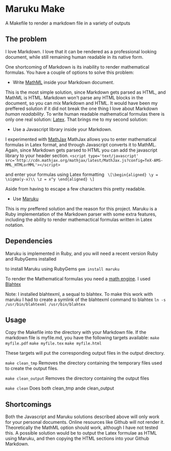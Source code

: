 Maruku Make
===========
A Makefile to render a markdown file in a variety of outputs

The problem
-----------
I love Markdown. I love that it can be rendered as a professional looking document, while still remaining human readable in its native form.

One shortcoming of Markdown is its inability to render mathematical formulas. You have a couple of options to solve this problem:

* Write [MathML](http://en.wikipedia.org/wiki/MathML) inside your Markdown document.

This is the most simple solution, since Markdown gets parsed as HTML, and MathML is HTML. Markdown won't parse any HTML blocks in the document, so you can mix Markdown and HTML. It would have been my preffered solution if it did not break the one thing I love about Markdown *human readability*. To write human readable mathematical formulas there is only one real solution: [Latex](http://en.wikibooks.org/wiki/LaTeX/Mathematics). That brings me to my second solution:

* Use a Javascript library inside your Markdown.

I experimented with [MathJax](http://www.mathjax.org/)
MathJax allows you to enter mathematical formulas in Latex format, and through Javascript converts it to MathML. 
Again, since Markdown gets parsed to HTML you can add the javascript library to your header section.
`<script type='text/javascript' src='http://cdn.mathjax.org/mathjax/latest/MathJax.js?config=TeX-AMS-MML_HTMLorMML'></script>`

and enter your formulas using Latex formatting
`
\[\begin{aligned}
\y = \sigma(y-x)\\
\z = x^y
\end{aligned} \]`

Aside from having to escape a few characters this pretty readable.

* Use [Maruku](https://github.com/bhollis/maruku)

This is my preffered solution and the reason for this project. Maruku is a Ruby implementation of the Markdown parser with some extra features, including the ability to render mathemactical formulas written in Latex notation.

Dependencies
------------
Maruku is implemented in Ruby, and you will need a recent version Ruby and RubyGems installed

to install Maruku using RubyGems
`gem install maruku`

To render the Mathematical formulas you need a [math engine](http://rdoc.info/github/bhollis/maruku/master/file/docs/math.md). 
I used [Blahtex](http://gva.noekeon.org/blahtexml/)

Note: I installed blahtexml, a sequal to blahtex.  To make this work with maruku I had to create a symlink of the blahtexml command to blahtex
`ln -s /usr/bin/blahtexml /usr/bin/blahtex`

Usage
-----
Copy the Makefile into the directory with your Markdown file.
If the markdown file is myfile.md, you have the following targets available:
`make myfile.pdf`
`make myfile.tex`
`make myfile.html`

These targets will put the corresponding output files in the output directory.

`make clean_tmp`
Removes the  directory containing the temporary files used to create the output files.

`make clean_output`
Removes the directory containing the output files

`make clean`
Does both clean\_tmp ande clean\_output


Shortcomings
------------
Both the Javascript and Maruku solutions described above will only work for your personal documents. Online resources like Github will not render it. Theoretically the MathML option should work, although I have not tested this. A possible solution would be to output the Latex formulae as HTML using Maruku, and then copying the HTML sections into your Github Markdown.
